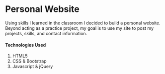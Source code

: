 # Personal Website

Using skills I learned in the classroom I decided to build a personal website. Beyond acting as a practice project, my goal is to use my site to post my projects, skills, and contact information.

#### Technologies Used
1. HTML5
2. CSS & Bootstrap
3. Javascript & jQuery
